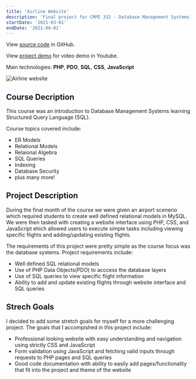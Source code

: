```yaml
---
title: 'Airline Website'
description: 'Final project for CMPE 332 - Database Management Systems course'
startDate: '2021-03-01'
endDate: '2021-04-01'
---
```


View [source code](https://github.com/brianarthur/cmpe332-website) in GitHub.

View [project demo](https://youtu.be/5N2HIheQObA) for video demo in Youtube.

Main technologies: **PHP**, **PDO**, **SQL**, **CSS**, **JavaScript**

![Airline website](/projects/airline-website/home.png)

## Course Decription
This course was an introduction to Database Management Systems learning Structured Query Language (SQL). 

Course topics covered include:
- ER Models
- Relational Models
- Relaional Algebra
- SQL Queries
- Indexing
- Database Security
- plus many more!

## Project Description
During the final month of the course we were given an airport scenerio which required students to create well defined relational models in MySQL. We were then tasked with creating a website interface using PHP, CSS, and JavaScript ehich allowed users to execute simple tasks including viewing specific flights and adding/updating existing flights.

The requirements of this project were pretty simple as the course focus was the database systems. Project requirements include:
- Well defined SQL relational models
- Use of PHP Data Objects(PDO) to acccess the database layers
- Use of SQL queries to view specific flight information
- Ability to add and update existing flights through website interface and SQL queries

## Strech Goals
I decided to add some stretch goals for myself for a more challenging project. The goals that I accompished in this project include:
- Professional looking website with easy understanding and navigation using strictly CSS and JavaScript
- Form validation using JavaScript and fetching valid inputs through requests to PHP pages and SQL queries
- Good code documentation with ability to easily add pages/functionality that fit into the project and theme of the website